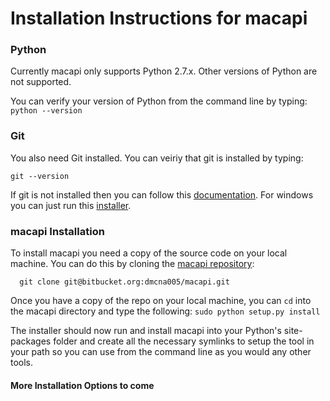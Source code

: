 Installation Instructions for macapi
====================================

### Python

Currently macapi only supports Python 2.7.x. Other versions of Python are not supported.

You can verify your version of Python from the command line by typing:
`python --version`

### Git

You also need Git installed. You can veiriy that git is installed by typing:

`git --version`

If git is not installed then you can follow this [documentation](https://git-scm.com/book/en/v2/Getting-Started-Installing-Git). For windows you can just run this [installer](http://git-scm.com/download/win).

### macapi Installation


To install macapi you need a copy of the source code on your local machine. You can do this by cloning the [macapi repository](https://bitbucket.org/dmcna005/macap):

      git clone git@bitbucket.org:dmcna005/macapi.git

 Once you have a copy of the repo on your local machine, you can `cd` into the macapi directory and type the following:
    `sudo python setup.py install`
    
The installer should now run and install macapi into your Python's site-packages folder and create all the necessary symlinks to setup the tool in your path so you can use from the command line as you would any other tools.



#### More Installation Options to come




